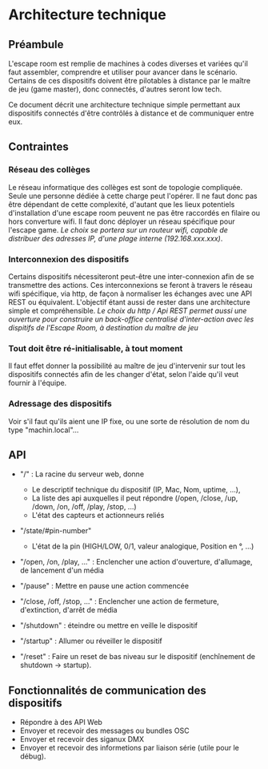 # Architecture technique

## Préambule
L'escape room est remplie de machines à codes diverses et variées qu'il faut assembler, comprendre et utiliser pour avancer dans le scénario. Certains de ces dispositifs doivent être pilotables à distance par le maître de jeu (game master), donc connectés, d'autres seront low tech.

Ce document décrit une architecture technique simple permettant aux dispositifs connectés d'être contrôlés à distance et de communiquer entre eux.

## Contraintes

### Réseau des collèges
Le réseau informatique des collèges est sont de topologie compliquée. Seule une personne dédiée à cette charge peut l'opérer. Il ne faut donc pas être dépendant de cette complexité, d'autant que les lieux potentiels d'installation d'une escape room peuvent ne pas être raccordés en filaire ou hors converture wifi.
Il faut donc déployer un réseau spécifique pour l'escape game. 
_Le choix se portera sur un routeur wifi, capable de distribuer des adresses IP, d'une plage interne (192.168.xxx.xxx)_.

### Interconnexion des dispositifs
Certains dispositifs nécessiteront peut-être une inter-connexion afin de se transmettre des actions. Ces interconnexions se feront à travers le réseau wifi spécifique, via http, de façon à normaliser les échanges avec une API REST ou équivalent. L'objectif étant aussi de rester dans une architecture simple et compréhensible.
_Le choix du http / Api REST permet aussi une ouverture pour construire un back-office centralisé d'inter-action avec les dispitifs de l'Escape Room, à destination du maître de jeu_

### Tout doit être ré-initialisable, à tout moment
Il faut effet donner la possibilité au maître de jeu d'intervenir sur tout les dispositifs connectés afin de les changer d'état, selon l'aide qu'il veut fournir à l'équipe.

### Adressage des dispositifs
Voir s'il faut qu'ils aient une IP fixe, ou une sorte de résolution de nom du type "machin.local"...

## API
- "/" : La racine du serveur web, donne
	- Le descriptif technique du dispositif (IP, Mac, Nom, uptime, ...), 
	- La liste des api auxquelles il peut répondre (/open, /close, /up, /down, /on, /off, /play, /stop, ...)
	- L'état des capteurs et actionneurs reliés

- "/state/#pin-number" 
	- L'état de la pin (HIGH/LOW, 0/1, valeur analogique, Position en °, ...)

- "/open, /on, /play, ..."	: Enclencher une action d'ouverture, d'allumage, de lancement d'un média
- "/pause"					: Mettre en pause une action commencée
- "/close, /off, /stop, ..."	: Enclencher une action de fermeture, d'extinction, d'arrêt de média

- "/shutdown" : éteindre ou mettre en veille le dispositif
- "/startup"  : Allumer ou réveiller le dispositif
- "/reset" : Faire un reset de bas niveau sur le dispositif (enchînement de shutdown -> startup).

## Fonctionnalités de communication des dispositifs
- Répondre à des API Web
- Envoyer et recevoir des messages ou bundles OSC
- Envoyer et recevoir des siganux DMX
- Envoyer et recevoir des informetions par liaison série (utile pour le débug).

